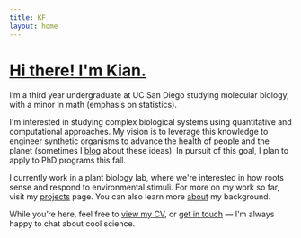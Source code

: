 ```yaml
---
title: KF
layout: home
---
```


# [Hi there! I'm Kian.]

I’m a third year undergraduate at UC San Diego studying molecular biology, with a minor in math (emphasis on statistics).

I'm interested in studying complex biological systems using quantitative and computational approaches. My vision is to leverage this knowledge to engineer synthetic organisms to advance the health of people and the planet (sometimes I [blog] about these ideas). In pursuit of this goal, I plan to apply to PhD programs this fall.

I currently work in a plant biology lab, where we're interested in how roots sense and respond to environmental stimuli. For more on my work so far, visit my [projects] page. You can also learn more [about] my background.

While you’re here, feel free to [view my CV], or [get in touch] — I'm always happy to chat about cool science.

[Hi there! I'm Kian.]: # "home"
[blog]: /blog.html "blog"
[projects]: / "projects"
[about]: /about.html "about"
[view my CV]: / "CV pdf"
[get in touch]: / "contact"
